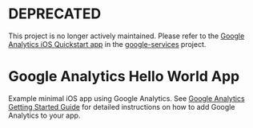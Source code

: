 # DEPRECATED

This project is no longer actively maintained.  Please refer to the [Google Analytics iOS Quickstart app](https://github.com/googlesamples/google-services/tree/master/ios/analytics) in the [google-services](https://github.com/googlesamples/google-services) project.

Google Analytics Hello World App
================================

Example minimal iOS app using Google Analytics. See [Google Analytics Getting Started Guide](https://developers.google.com/analytics/devguides/collection/ios/) for detailed instructions on how to add Google Analytics to your app.
